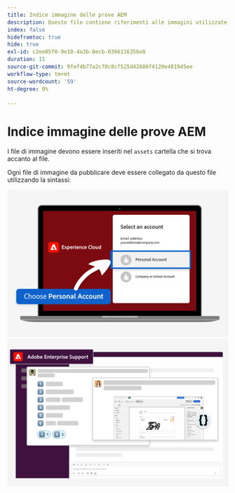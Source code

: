 ```yaml
---
title: Indice immagine delle prove AEM
description: Questo file contiene riferimenti alle immagini utilizzate nei materiali di marketing per gli studi AEM.
index: false
hidefromtoc: true
hide: true
exl-id: c2ee05f0-9e10-4a3b-8ecb-0366116356e8
duration: 11
source-git-commit: 9fef4b77a2c70c8cf525d42686f4120e481945ee
workflow-type: tm+mt
source-wordcount: '59'
ht-degree: 0%

---
```


# Indice immagine delle prove AEM

I file di immagine devono essere inseriti nel `assets` cartella che si trova accanto al file.

Ogni file di immagine da pubblicare deve essere collegato da questo file utilizzando la sintassi:

![Account personale immagine e-mail pronta per la prova](./assets/select-personal-account.png)
![Slack immagine e-mail](./assets/Slack-email-image.png)

